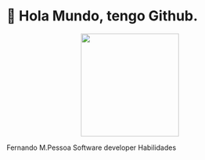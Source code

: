# :wave: Hola Mundo, tengo Github.

<p align="center">
<img style="display:inline;" src="https://github.com/Ferchupessoadev/Ferchupessoadev/assets/107710139/eb19cedf-2158-40a2-b51d-aec5f898963e" width="200" height="210"/>

<span>Fernando M.Pessoa</span>
<span>Software developer</span>
<span>Habilidades</span>
</p>
